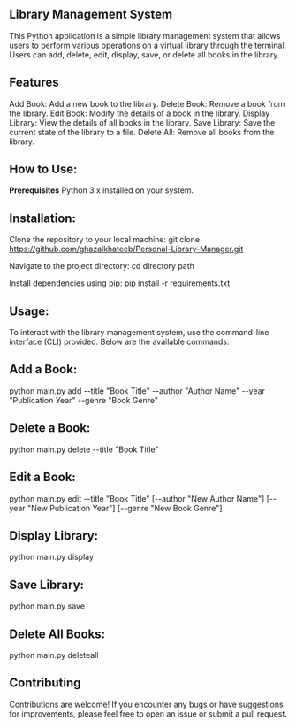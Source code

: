 ## Library Management System

This Python application is a simple library management system that allows users to perform various operations on a virtual library through the terminal. Users can add, delete, edit, display, save, or delete all books in the library.



## Features

Add Book: Add a new book to the library.
Delete Book: Remove a book from the library.
Edit Book: Modify the details of a book in the library.
Display Library: View the details of all books in the library.
Save Library: Save the current state of the library to a file.
Delete All: Remove all books from the library.



## How to Use:

**Prerequisites**
Python 3.x installed on your system.

## Installation:
Clone the repository to your local machine:
git clone https://github.com/ghazalkhateeb/Personal-Library-Manager.git

Navigate to the project directory:
cd directory path

Install dependencies using pip:
pip install -r requirements.txt



## Usage:
To interact with the library management system, use the command-line interface (CLI) provided. Below are the available commands:

## Add a Book:

python main.py add --title "Book Title" --author "Author Name" --year "Publication Year" --genre "Book Genre"

## Delete a Book:

python main.py delete --title "Book Title"

## Edit a Book:

python main.py edit --title "Book Title" [--author "New Author Name"] [--year "New Publication Year"] [--genre "New Book Genre"]

## Display Library:

python main.py display

## Save Library:

python main.py save

## Delete All Books:

python main.py deleteall



## Contributing
Contributions are welcome! If you encounter any bugs or have suggestions for improvements, please feel free to open an issue or submit a pull request.



